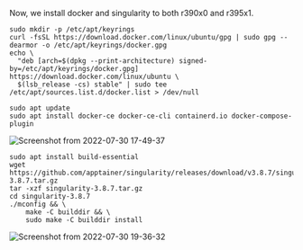 Now, we install docker and singularity to both r390x0 and r395x1.
```
sudo mkdir -p /etc/apt/keyrings
curl -fsSL https://download.docker.com/linux/ubuntu/gpg | sudo gpg --dearmor -o /etc/apt/keyrings/docker.gpg
echo \
  "deb [arch=$(dpkg --print-architecture) signed-by=/etc/apt/keyrings/docker.gpg] https://download.docker.com/linux/ubuntu \
  $(lsb_release -cs) stable" | sudo tee /etc/apt/sources.list.d/docker.list > /dev/null
  
sudo apt update
sudo apt install docker-ce docker-ce-cli containerd.io docker-compose-plugin
```

![Screenshot from 2022-07-30 17-49-37](https://user-images.githubusercontent.com/80142550/181902986-24b5f0cf-17ca-4bff-9597-ca37b3a4cfe1.png)

```
sudo apt install build-essential
wget https://github.com/apptainer/singularity/releases/download/v3.8.7/singularity-3.8.7.tar.gz
tar -xzf singularity-3.8.7.tar.gz
cd singularity-3.8.7
./mconfig && \
    make -C builddir && \
    sudo make -C builddir install
```

![Screenshot from 2022-07-30 19-36-32](https://user-images.githubusercontent.com/80142550/181906559-c1048d9b-7420-4018-af36-d2208bd49ef1.png)
